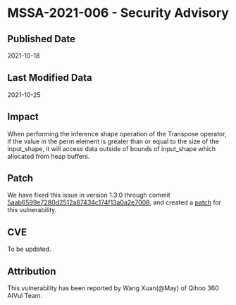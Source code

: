 # MSSA-2021-006 - Security Advisory

## Published Date

2021-10-18

## Last Modified Data

2021-10-25

## Impact

When performing the inference shape operation of the Transpose operator, if the value in the perm element is greater than or equal to the size of the input_shape, it will access data outside of bounds of input_shape which allocated from heap buffers.

## Patch

We have fixed this issue in version 1.3.0 through commit [5aab6599e7280d2512a87434c174f13a0a2e7008](https://gitee.com/mindspore/mindspore/commit/5aab6599e7280d2512a87434c174f13a0a2e7008), and created a [patch](https://gitee.com/mindspore/community/blob/master/security/cve_patch/mssa-2021-005.patch) for this vulnerability.

## CVE

To be updated.

## Attribution

This vulnerability has been reported by Wang Xuan(@May) of Qihoo 360 AIVul Team.
